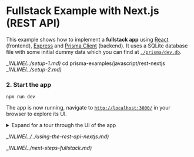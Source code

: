 # Fullstack Example with Next.js (REST API)

This example shows how to implement a **fullstack app** using [React](https://reactjs.org/) (frontend), [Express](https://expressjs.com/) and [Prisma Client](https://github.com/prisma/prisma2/blob/master/docs/prisma-client-js/api.md) (backend). It uses a SQLite database file with some initial dummy data which you can find at [`./prisma/dev.db`](./prisma/dev.db).

__INLINE(../_setup-1.md)__
cd prisma-examples/javascript/rest-nextjs
__INLINE(../_setup-2.md)__

### 2. Start the app

```
npm run dev
```

The app is now running, navigate to [`http://localhost:3000/`](http://localhost:3000/) in your browser to explore its UI.

<details><summary>Expand for a tour through the UI of the app</summary>

<br />

**Blog** (located in [`./pages/index.ts`](./pages/index.tsx)

![](https://imgur.com/eepbOUO.png)

**Signup** (located in [`./pages/signup.ts`](./pages/signup.tsx))

![](https://imgur.com/iE6OaBI.png)

**Create post (draft)** (located in [`./pages/create.ts`](./pages/create.tsx))

![](https://imgur.com/olCWRNv.png)

**Drafts** (located in [`./pages/drafts.ts`](./pages/drafts.tsx))

![](https://imgur.com/PSMzhcd.png)

**View post** (located in [`./pages/p/[id].ts`](./pages/p/[id].tsx)) (delete or publish here)

![](https://imgur.com/zS1B11O.png)

</details>

__INLINE(../../_using-the-rest-api-nextjs.md)__

__INLINE(../_next-steps-fullstack.md)__